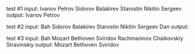 test #1
input: Ivanov Petrov Sidorov Balakirev Starostin Nikitin Sergeev
output: Ivanov Petrov

test #2
input: Bah Sidorov Balakirev Starostin Nikitin Sergeev Dan
output:

test #3
input: Bah Mozart Bethoven Sviridov Rachmaninov Chaikovskiy Stravinskiy
output: Mozart Bethoven Sviridov
